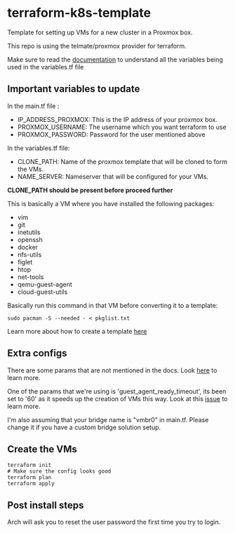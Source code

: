 ﻿# terraform-k8s-template

Template for setting up VMs for a new cluster in a Proxmox box.

This repo is using the telmate/proxmox provider for terraform.

Make sure to read the [documentation](https://registry.terraform.io/providers/Telmate/proxmox/latest/docs) to understand all the variables being used in the variables.tf file

## Important variables to update

In the main.tf file :
- IP_ADDRESS_PROXMOX: This is the IP address of your proxmox box.
- PROXMOX_USERNAME: The username which you want terraform to use
- PROXMOX_PASSWORD: Password for the user mentioned above


In the variables.tf file:
- CLONE_PATH: Name of the proxmox template that will be cloned to form the VMs.
- NAME_SERVER: Nameserver that will be configured for your VMs.

**CLONE_PATH should be present before proceed further**

This is basically a VM where you have installed the following packages:
- vim
- git
- inetutils
- openssh
- docker
- nfs-utils
- figlet
- htop
- net-tools
- qemu-guest-agent
- cloud-guest-utils

Basically run this command in that VM before converting it to a template:

```
sudo pacman -S --needed - < pkglist.txt
```

Learn more about how to create a template [here](https://pve.proxmox.com/wiki/VM_Templates_and_Clones#Create_VM_Template)

## Extra configs
There are some params that are not mentioned in the docs. Look [here](https://github.com/Telmate/terraform-provider-proxmox/blob/master/proxmox/resource_vm_qemu.go) to learn more.

One of the params that we're using is 'guest_agent_ready_timeout', its been set to '60' as it speeds up the creation of VMs this way. Look at this [issue](https://github.com/Telmate/terraform-provider-proxmox/issues/325) to learn more.

I'm also assuming that your bridge name is "vmbr0" in main.tf. Please change it if you have a custom bridge solution setup.

## Create the VMs
```
terraform init
# Make sure the config looks good
terraform plan
terraform apply
```
## Post install steps
Arch will ask you to reset the user password the first time you try to login.